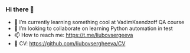 ### Hi there 👋
- 🌱 I’m currently learning something cool at VadimKsendzoff QA course
- 👯 I’m looking to collaborate on learning Python automation in test
- 📫 How to reach me: https://t.me/liubovsergeeva
- 💬 CV: https://github.com/liubovsergheeva/CV
<!--
**liubovsergheeva/liubovsergheeva** is a ✨ _special_ ✨ repository because its `README.md` (this file) appears on your GitHub profile.

Here are some ideas to get you started:

- 🔭 I’m currently working on ...
- 🌱 I’m currently learning ...
- 👯 I’m looking to collaborate on ...
- 🤔 I’m looking for help with ...
- 💬 Ask me about ...
- 📫 How to reach me: ...
- 😄 Pronouns: ...
- ⚡ Fun fact: ...
-->
